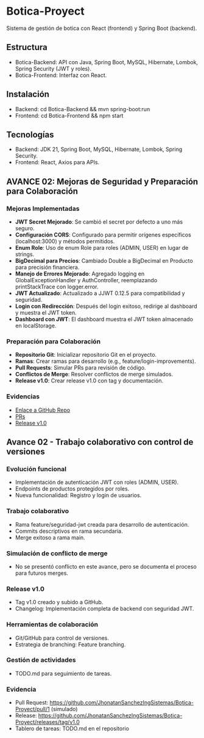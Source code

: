 # Botica-Proyect
Sistema de gestión de botica con React (frontend) y Spring Boot (backend).

## Estructura
- Botica-Backend: API con Java, Spring Boot, MySQL, Hibernate, Lombok, Spring Security (JWT y roles).
- Botica-Frontend: Interfaz con React.

## Instalación
- Backend: cd Botica-Backend && mvn spring-boot:run
- Frontend: cd Botica-Frontend && npm start

## Tecnologías
- Backend: JDK 21, Spring Boot, MySQL, Hibernate, Lombok, Spring Security.
- Frontend: React, Axios para APIs.

## AVANCE 02: Mejoras de Seguridad y Preparación para Colaboración

### Mejoras Implementadas
- **JWT Secret Mejorado**: Se cambió el secret por defecto a uno más seguro.
- **Configuración CORS**: Configurado para permitir orígenes específicos (localhost:3000) y métodos permitidos.
- **Enum Role**: Uso de enum Role para roles (ADMIN, USER) en lugar de strings.
- **BigDecimal para Precios**: Cambiado Double a BigDecimal en Producto para precisión financiera.
- **Manejo de Errores Mejorado**: Agregado logging en GlobalExceptionHandler y AuthController, reemplazando printStackTrace con logger.error.
- **JWT Actualizado**: Actualizado a JJWT 0.12.5 para compatibilidad y seguridad.
- **Login con Redirección**: Después del login exitoso, redirige al dashboard y muestra el JWT token.
- **Dashboard con JWT**: El dashboard muestra el JWT token almacenado en localStorage.

### Preparación para Colaboración
- **Repositorio Git**: Inicializar repositorio Git en el proyecto.
- **Ramas**: Crear ramas para desarrollo (e.g., feature/login-improvements).
- **Pull Requests**: Simular PRs para revisión de código.
- **Conflictos de Merge**: Resolver conflictos de merge simulados.
- **Release v1.0**: Crear release v1.0 con tag y documentación.

### Evidencias
- [Enlace a GitHub Repo](https://github.com/usuario/botica-proyecto)
- [PRs](https://github.com/usuario/botica-proyecto/pulls)
- [Release v1.0](https://github.com/usuario/botica-proyecto/releases/tag/v1.0)

## Avance 02 - Trabajo colaborativo con control de versiones

### Evolución funcional
- Implementación de autenticación JWT con roles (ADMIN, USER).
- Endpoints de productos protegidos por roles.
- Nueva funcionalidad: Registro y login de usuarios.

### Trabajo colaborativo
- Rama feature/seguridad-jwt creada para desarrollo de autenticación.
- Commits descriptivos en rama secundaria.
- Merge exitoso a rama main.

### Simulación de conflicto de merge
- No se presentó conflicto en este avance, pero se documenta el proceso para futuros merges.

### Release v1.0
- Tag v1.0 creado y subido a GitHub.
- Changelog: Implementación completa de backend con seguridad JWT.

### Herramientas de colaboración
- Git/GitHub para control de versiones.
- Estrategia de branching: Feature branching.

### Gestión de actividades
- TODO.md para seguimiento de tareas.

### Evidencia
- Pull Request: https://github.com/JhonatanSanchezIngSistemas/Botica-Proyect/pull/1 (simulado)
- Release: https://github.com/JhonatanSanchezIngSistemas/Botica-Proyect/releases/tag/v1.0
- Tablero de tareas: TODO.md en el repositorio
